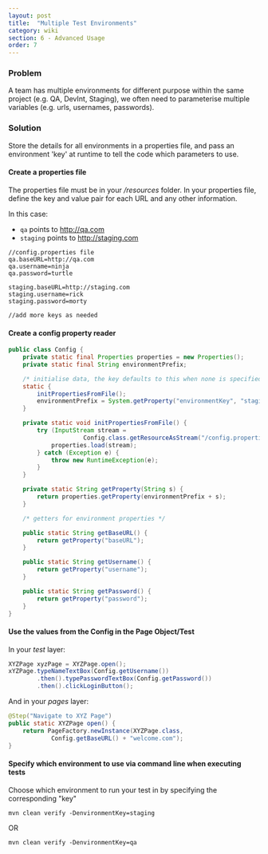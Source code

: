 ```yaml
---
layout: post
title:  "Multiple Test Environments"
category: wiki
section: 6 - Advanced Usage
order: 7
---
```


### Problem

A team has multiple environments for different purpose within the same project (e.g. QA, DevInt, Staging),
we often need to parameterise multiple variables (e.g. urls, usernames, passwords).

### Solution

Store the details for all environments in a properties file, and pass an environment 'key' at
runtime to tell the code which parameters to use.

#### Create a properties file

The properties file must be in your */resources* folder.
In your properties file, define the key and value pair for each URL and any other information.

In this case:

* `qa` points to http://qa.com
* `staging` points to http://staging.com

```
//config.properties file
qa.baseURL=http://qa.com
qa.username=ninja
qa.password=turtle

staging.baseURL=http://staging.com
staging.username=rick
staging.password=morty

//add more keys as needed
```

#### Create a config property reader

```java
public class Config {
    private static final Properties properties = new Properties();
    private static final String environmentPrefix;

    /* initialise data, the key defaults to this when none is specified at command line */
    static {
        initPropertiesFromFile();
        environmentPrefix = System.getProperty("environmentKey", "staging") + ".";
    }

    private static void initPropertiesFromFile() {
        try (InputStream stream =
                     Config.class.getResourceAsStream("/config.properties")) {
            properties.load(stream);
        } catch (Exception e) {
            throw new RuntimeException(e);
        }
    }

    private static String getProperty(String s) {
        return properties.getProperty(environmentPrefix + s);
    }

    /* getters for environment properties */

    public static String getBaseURL() {
        return getProperty("baseURL");
    }

    public static String getUsername() {
        return getProperty("username");
    }

    public static String getPassword() {
        return getProperty("password");
    }
}
```

#### Use the values from the Config in the Page Object/Test

In your *test* layer:

```java
XYZPage xyzPage = XYZPage.open();
xYZPage.typeNameTextBox(Config.getUsername())
        .then().typePasswordTextBox(Config.getPassword())
        .then().clickLoginButton();
```

And in your *pages* layer:

```java
@Step("Navigate to XYZ Page")
public static XYZPage open() {
    return PageFactory.newInstance(XYZPage.class,
            Config.getBaseURL() + "welcome.com");
}
```

#### Specify which environment to use via command line when executing tests

Choose which environment to run your test in by specifying  the corresponding "key"

`mvn clean verify -DenvironmentKey=staging`

OR

`mvn clean verify -DenvironmentKey=qa`
